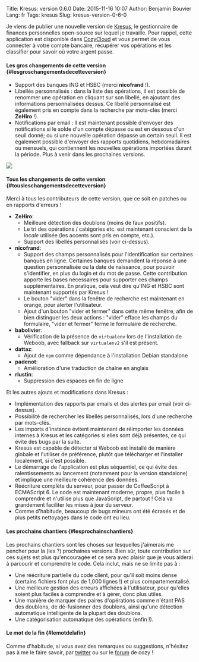 Title: Kresus: version 0.6.0
Date: 2015-11-16 10:07
Author: Benjamin Bouvier
Lang: fr
Tags: kresus
Slug: kresus-version-0-6-0

Je viens de publier une nouvelle version de
[Kresus](https://github.com/bnjbvr/kresus/), le gestionnaire de finances
personnelles open-source sur lequel je travaille. Pour rappel, cette
application est disponible dans [CozyCloud](https://cozy.io/en/) et vous
permet de vous connecter à votre compte bancaire, récupérer vos
opérations et les classifier pour savoir où votre argent passe.

#### Les gros changements de cette version {#lesgroschangementsdecetteversion}

-   Support des banques ING et HSBC (merci **nicofrand** !).
-   Libellés personnalisés : dans la liste des opérations, il est
    possible de renommer une opération en cliquant sur son libellé, en
    ajoutant des informations personnalisées dessus. Ce libellé
    personnalisé est également pris en compte dans la recherche par
    mots-clés (merci **ZeHiro** !).
-   Notifications par email : Il est maintenant possible d'envoyer des
    notifications si le solde d'un compte dépasse ou est en dessous d'un
    seuil donné; ou si une nouvelle opération dépasse un certain seuil.
    Il est également possible d'envoyer des rapports quotidiens,
    hebdomadaires ou mensuels, qui contiennent les nouvelles opérations
    importées durant la période. Plus à venir dans les prochaines
    versions.

![]({filename}/images/kresus-060.png)

#### Tous les changements de cette version {#tousleschangementsdecetteversion}

Merci à tous les contributeurs de cette version, que ce soit en patches
ou en rapports d'erreurs !

-   **ZeHiro**:
    -   Meilleure détection des doublons (moins de faux positifs).
    -   Le tri des opérations / catégories etc. est maintenant conscient
        de la *locale* utilisée (les accents sont pris en compte, etc.).
    -   Support des libellés personnalisés (voir ci-dessus).
-   **nicofrand**:
    -   Support des champs personnalisés pour l'identification sur
        certaines banques en ligne. Certaines banques demandent la
        réponse à une question personnalisée ou la date de naissance,
        pour pouvoir s'identifier, en plus du login et du mot de passe.
        Cette contribution apporte les bases nécessaires pour supporter
        ces champs supplémentaires. En pratique, cela veut dire qu'ING
        et HSBC sont maintenant supportés par Kresus !
    -   Le bouton "vider" dans la fenêtre de recherche est maintenant en
        orange, pour alerter l'utilisateur.
    -   Ajout d'un bouton "vider et fermer" dans cette même fenêtre,
        afin de bien distinguer les deux actions : "vider" efface les
        champs du formulaire, "vider et fermer" ferme le formulaire de
        recherche.
-   **babolivier**:
    -   Vérification de la présence de `virtualenv` lors de
        l'installation de Weboob, avec fallback sur `virtualenv2` s'il
        est présent.
-   **dattaz**:
    -   Ajout de `npm` comme dépendance à l'installation Debian
        standalone
-   **padenot**:
    -   Amélioration d'une traduction de chaîne en anglais
-   **rlustin**:
    -   Suppression des espaces en fin de ligne

Et les autres ajouts et modifications dans Kresus :

-   Implémentation des rapports par emails et des alertes par email
    (voir ci-dessus).
-   Possibilité de rechercher les libellés personnalisés, lors d'une
    recherche par mots-clés.
-   Les imports d'instance évitent maintenant de réimporter les données
    internes à Kresus et les catégories si elles sont déjà présentes, ce
    qui évite des bugs par la suite.
-   Kresus est capable de détecter si Weboob est installé de manière
    globale et l'utiliser de préférence, plutôt que télécharger et
    l'installer localement, si c'est possible.
-   Le démarrage de l'application est plus séquentiel, ce qui évite des
    ralentissements au lancement (notamment pour la version standalone)
    et implique une meilleure cohérence des données.
-   Réécriture complète du serveur, pour passer de CoffeeScript à
    ECMAScript 6. Le code est maintenant moderne, propre, plus facile à
    comprendre et n'utilise plus que JavaScript, de partout ! Cela va
    grandement faciliter les mises à jour du serveur.
-   Comme d'habitude, beaucoup de bugs mineurs ont été écrasés et de
    plus petits nettoyages dans le code ont eu lieu.

#### Les prochains chantiers {#lesprochainschantiers}

Les prochains chantiers sont les choses sur lesquelles j'aimerais me
pencher pour la (les ?) prochaines versions. Bien sûr, toute
contribution sur ces sujets est plus qu'encouragée et ce sera avec
plaisir que je vous aiderai à parcourir et comprendre le code. Cela
inclut, mais ne se limite pas à :

-   Une réécriture partielle du code client, pour qu'il soit moins dense
    (certains fichiers font plus de 1,000 lignes !) et plus
    compartementalisé.
-   Une meilleure gestion des erreurs affichées à l'utilisateur, pour
    qu'elles soient plus faciles à comprendre et à gérer, donc plus
    utiles.
-   Une manière de marquer des paires d'opérations comme n'étant PAS des
    doublons, de dé-fusionner des doublons, ainsi qu'une détection
    automatique intelligente de la plupart des doublons.
-   Une catégorisation automatique des opérations (enfin !).

#### Le mot de la fin {#lemotdelafin}

Comme d'habitude, si vous avez des remarques ou suggestions, n'hésitez
pas à me le faire savoir, par [twitter](https://twitter.com/bnjbvr/) ou
sur le [forum](https://forum.cozy.io/t/app-kresus/224) de cozy !
